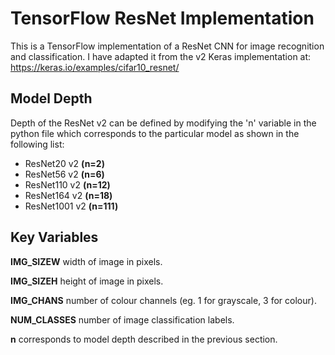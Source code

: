 # TensorFlow ResNet Implementation

This is a TensorFlow implementation of a ResNet CNN for image recognition and classification. 
I have adapted it from the v2 Keras implementation at: https://keras.io/examples/cifar10_resnet/

## Model Depth
Depth of the ResNet v2 can be defined by modifying the 'n' variable in the python file which corresponds to the particular model as shown in the following list:

* ResNet20 v2 	  **(n=2)**
* ResNet56 v2 	  **(n=6)**
* ResNet110 v2 	  **(n=12)**
* ResNet164 v2 	  **(n=18)**
* ResNet1001 v2 	**(n=111)**

## Key Variables
**IMG_SIZEW** width of image in pixels.

**IMG_SIZEH** height of image in pixels.

**IMG_CHANS** number of colour channels (eg. 1 for grayscale, 3 for colour).

**NUM_CLASSES** number of image classification labels.

**n** corresponds to model depth described in the previous section.
